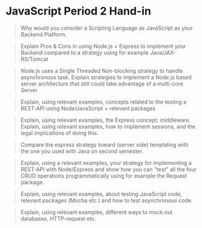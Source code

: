 # JavaScript Period 2 Hand-in


> Why would you consider a Scripting Language as JavaScript as your Backend Platform.  

> Explain Pros & Cons in using Node.js + Express to implement your Backend compared to a strategy using for example Java/JAX-RS/Tomcat  

> Node.js uses a Single Threaded Non-blocking strategy to handle asynchronous task. Explain strategies to implement a Node.js based server architecture that still could take advantage of a multi-core Server.  

> Explain, using relevant examples, concepts related to the testing a REST-API using Node/JavaScript + relevant packages   


> Explain, using relevant examples, the Express concept; middleware.  
> Explain, using relevant examples, how to implement sessions, and the legal implications of doing this.  

> Compare the express strategy toward (server side) templating with the one you used with Java on second semester.  

> Explain, using a relevant examples, your strategy for implementing a REST-API with Node/Express and show how you can "test" all the four CRUD operations programmatically using for example the Request package.  

> Explain, using relevant examples, about testing JavaScript code, relevant packages (Mocha etc.) and how to test asynchronous code.  

> Explain, using relevant examples, different ways to mock out databases, HTTP-request etc.  
